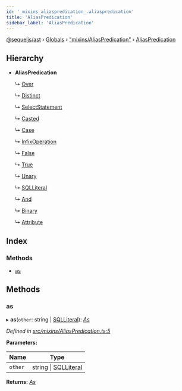 ```yaml
---
id: '_mixins_aliaspredication_.aliaspredication'
title: 'AliasPredication'
sidebar_label: 'AliasPredication'
---
```


[@sequeljs/ast](../index.md) › [Globals](../globals.md) ›
["mixins/AliasPredication"](../modules/_mixins_aliaspredication_.md) ›
[AliasPredication](_mixins_aliaspredication_.aliaspredication.md)

## Hierarchy

- **AliasPredication**

  ↳ [Over](_nodes_over_.over.md)

  ↳ [Distinct](_nodes_distinct_.distinct.md)

  ↳ [SelectStatement](_nodes_selectstatement_.selectstatement.md)

  ↳ [Casted](_nodes_casted_.casted.md)

  ↳ [Case](_nodes_case_.case.md)

  ↳ [InfixOperation](_nodes_infixoperation_.infixoperation.md)

  ↳ [False](_nodes_false_.false.md)

  ↳ [True](_nodes_true_.true.md)

  ↳ [Unary](_nodes_unary_.unary.md)

  ↳ [SQLLiteral](_nodes_sqlliteral_.sqlliteral.md)

  ↳ [And](_nodes_and_.and.md)

  ↳ [Binary](_nodes_binary_.binary.md)

  ↳ [Attribute](_attributes_attribute_.attribute.md)

## Index

### Methods

- [as](_mixins_aliaspredication_.aliaspredication.md#as)

## Methods

### as

▸ **as**(`other`: string | [SQLLiteral](_nodes_sqlliteral_.sqlliteral.md)):
_[As](_nodes_as_.as.md)_

_Defined in
[src/mixins/AliasPredication.ts:5](https://github.com/sequeljs/ast/blob/aa0ef0f/src/mixins/AliasPredication.ts#L5)_

**Parameters:**

| Name    | Type                                                         |
| ------- | ------------------------------------------------------------ |
| `other` | string &#124; [SQLLiteral](_nodes_sqlliteral_.sqlliteral.md) |

**Returns:** _[As](_nodes_as_.as.md)_
